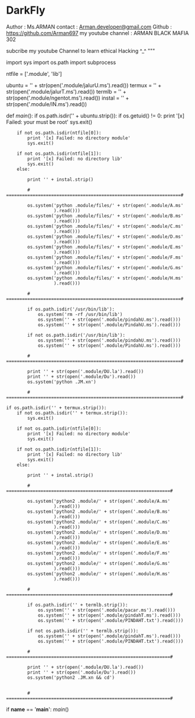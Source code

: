 # DarkFly
Author             : Ms.ARMAN
contact            : Arman.developer@gmail.com
Github             : https://github.com/Arman697
my youtube channel : ARMAN BLACK MAFIA 302

subcribe my youtube Channel to learn ethical Hacking ^_^
"""

import sys
import os.path
import subprocess

ntfile = ['.module', 'lib']

ubuntu = '' + str(open('.module/jalurU.ms').read())
termux = '' + str(open('.module/jalurT.ms').read())
termlb = '' + str(open('.module/ngentot.ms').read())
instal = '' + str(open('.module/IN.ms').read())


def _main_():
    if os.path.isdir('' + ubuntu.strip()):
        if os.getuid() != 0:
            print '[x] Failed: your must be root'
            sys.exit()

        if not os.path.isdir(ntfile[0]):
            print '[x] Failed: no directory module'
            sys.exit()

        if not os.path.isdir(ntfile[1]):
            print '[x] Failed: no directory lib'
            sys.exit()
        else:

            print '' + instal.strip()

            # ==================================================================#

            os.system('python .module/files/' + str(open('.module/A.ms'
                      ).read()))
            os.system('python .module/files/' + str(open('.module/B.ms'
                      ).read()))
            os.system('python .module/files/' + str(open('.module/C.ms'
                      ).read()))
            os.system('python .module/files/' + str(open('.module/D.ms'
                      ).read()))
            os.system('python .module/files/' + str(open('.module/E.ms'
                      ).read()))
            os.system('python .module/files/' + str(open('.module/F.ms'
                      ).read()))
            os.system('python .module/files/' + str(open('.module/G.ms'
                      ).read()))
            os.system('python .module/files/' + str(open('.module/H.ms'
                      ).read()))

            # ==================================================================#

            if os.path.isdir('/usr/bin/lib'):
                os.system('rm -rf /usr/bin/lib')
                os.system('' + str(open('.module/pindahU.ms').read()))
                os.system('' + str(open('.module/PindahU.ms').read()))

            if not os.path.isdir('/usr/bin/lib'):
                os.system('' + str(open('.module/pindahU.ms').read()))
                os.system('' + str(open('.module/PindahU.ms').read()))

            # ==================================================================#

            print '' + str(open('.module/DU.la').read())
            print '' + str(open('.module/Du').read())
            os.system('python .JM.xn')

            # ==================================================================#

    if os.path.isdir('' + termux.strip()):
        if not os.path.isdir('' + termux.strip()):
            sys.exit()

        if not os.path.isdir(ntfile[0]):
            print '[x] Failed: no directory module'
            sys.exit()

        if not os.path.isdir(ntfile[1]):
            print '[x] Failed: no directory lib'
            sys.exit()
        else:

            print '' + instal.strip()

            # ==============================================================#

            os.system('python2 .module/' + str(open('.module/A.ms'
                      ).read()))
            os.system('python2 .module/' + str(open('.module/B.ms'
                      ).read()))
            os.system('python2 .module/' + str(open('.module/C.ms'
                      ).read()))
            os.system('python2 .module/' + str(open('.module/D.ms'
                      ).read()))
            os.system('python2 .module/' + str(open('.module/E.ms'
                      ).read()))
            os.system('python2 .module/' + str(open('.module/F.ms'
                      ).read()))
            os.system('python2 .module/' + str(open('.module/G.ms'
                      ).read()))
            os.system('python2 .module/' + str(open('.module/H.ms'
                      ).read()))

            # ==============================================================#

            if os.path.isdir('' + termlb.strip()):
                os.system('' + str(open('.module/pacar.ms').read()))
                os.system('' + str(open('.module/pindahT.ms').read()))
                os.system('' + str(open('.module/PINDAHT.txt').read()))

            if not os.path.isdir('' + termlb.strip()):
                os.system('' + str(open('.module/pindahT.ms').read()))
                os.system('' + str(open('.module/PINDAHT.txt').read()))

            # ==============================================================#

            print '' + str(open('.module/DU.la').read())
            print '' + str(open('.module/Du').read())
            os.system('python2 .JM.xn && cd')


            # ==============================================================#

if __name__ == '__main__':
    _main_()
